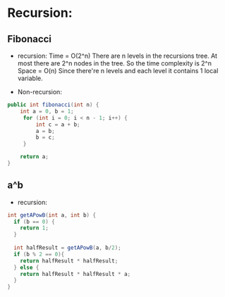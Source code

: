 # Recursion:

## Fibonacci
* recursion:
 Time = O(2^n) There are n levels in the recursions tree. At most there are 2^n nodes in the tree. So the time complexity is 2^n
 Space = O(n) Since there're n levels and each level it contains 1 local variable.

* Non-recursion:
```java
public int fibonacci(int n) {
    int a = 0, b = 1;
     for (int i = 0; i < n - 1; i++) {
         int c = a + b;
         a = b;
         b = c;
     }

    return a;
}
```

## a^b
* recursion:
```java
int getAPowB(int a, int b) {
  if (b == 0) {
    return 1;
  }
  
  int halfResult = getAPowB(a, b/2);
  if (b % 2 == 0){
    return halfResult * halfResult;
  } else {
    return halfResult * halfResult * a;
  }
}
```


